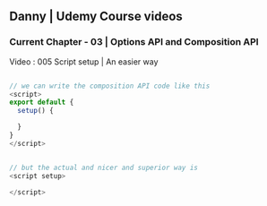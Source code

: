 ## Danny | Udemy Course videos

### Current Chapter - 03 | Options API and Composition API

Video : 005 Script setup | An easier way 

```js

// we can write the composition API code like this
<script>
export default {
  setup() {

  }
}
</script>


// but the actual and nicer and superior way is
<script setup>

</script>
```
